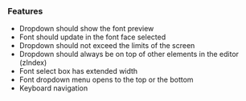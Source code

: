 ### Features
* Dropdown should show the font preview
* Font should update in the font face selected
* Dropdown should not exceed the limits of the screen
* Dropdown should always be on top of other elements in the editor (zIndex)
* Font select box has extended width
* Font dropdown menu opens to the top or the bottom
* Keyboard navigation

